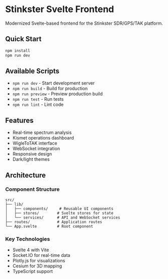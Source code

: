 # Stinkster Svelte Frontend

Modernized Svelte-based frontend for the Stinkster SDR/GPS/TAK platform.

## Quick Start

```bash
npm install
npm run dev
```

## Available Scripts

- `npm run dev` - Start development server
- `npm run build` - Build for production
- `npm run preview` - Preview production build
- `npm run test` - Run tests
- `npm run lint` - Lint code

## Features

- Real-time spectrum analysis
- Kismet operations dashboard
- WigleToTAK interface
- WebSocket integration
- Responsive design
- Dark/light themes

## Architecture

### Component Structure
```
src/
├── lib/
│   ├── components/     # Reusable UI components
│   ├── stores/        # Svelte stores for state
│   └── services/      # API and WebSocket services
├── routes/            # Application routes
└── App.svelte         # Root component
```

### Key Technologies
- Svelte 4 with Vite
- Socket.IO for real-time data
- Plotly.js for visualizations
- Cesium for 3D mapping
- TypeScript support